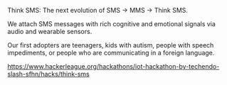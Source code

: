 Think SMS: The next evolution of SMS -> MMS -> Think SMS.

We attach SMS messages with rich cognitive and emotional signals via audio and wearable sensors.

Our first adopters are teenagers, kids with autism, people with speech impediments, or people who are communicating in a foreign language.

https://www.hackerleague.org/hackathons/iot-hackathon-by-techendo-slash-sfhn/hacks/think-sms
